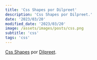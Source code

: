 ```yaml
---
title: 'Css Shapes por Dilpreet'
description: 'Css Shapes por Dilpreet.'
date: '2023/03/20'
modified_date: '2023/03/20'
image: /assets/images/posts/css.png
subtitle: 'css'
tags: 'css'
---
```


[Css Shapes](https://superdesigner.co/resources/css-shapes) por [Dilpreet](https://twitter.com/dilpreetsio).
